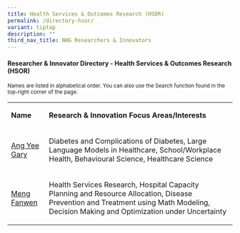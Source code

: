 ```yaml
---
title: Health Services & Outcomes Research (HSOR)
permalink: /directory-hsor/
variant: tiptap
description: ""
third_nav_title: NHG Researchers & Innovators
---
```

<h4><strong>Researcher &amp; Innovator Directory - Health Services &amp; Outcomes Research (HSOR)</strong></h4>
<p><sup>Names are listed in alphabetical order. You can also use the Search function found in the top-right corner of the page.</sup>
</p>
<p></p>
<table style="minWidth: 50px">
<colgroup>
<col>
<col>
</colgroup>
<tbody>
<tr>
<td rowspan="1" colspan="1">
<p><strong>Name</strong>
</p>
</td>
<td rowspan="1" colspan="1">
<p><strong>Research&nbsp;&amp; Innovation&nbsp;Focus Areas/Interests</strong>
</p>
</td>
</tr>
<tr>
<td rowspan="1" colspan="1">
<p><a href="/files/Researcher Directory/HSOR/HSOR___Ang_Yee_Gary_v0624_.pdf" rel="noopener noreferrer nofollow" target="_blank">Ang Yee Gary</a>
</p>
</td>
<td rowspan="1" colspan="1">
<p>Diabetes and Complications of Diabetes, Large Language Models in Healthcare,
School/Workplace Health, Behavioural Science, Healthcare Science</p>
</td>
</tr>
<tr>
<td rowspan="1" colspan="1">
<p><a href="/files/Researcher Directory/HSOR/HSOR___Meng_Fanwen_v0624.pdf" rel="noopener noreferrer nofollow" target="_blank">Meng Fanwen</a>
</p>
</td>
<td rowspan="1" colspan="1">
<p>Health Services Research, Hospital Capacity Planning and Resource Allocation,
Disease Prevention and Treatment using Math Modeling, Decision Making and
Optimization under Uncertainty</p>
</td>
</tr>
</tbody>
</table>
<p></p>